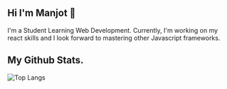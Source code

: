 ## Hi I'm Manjot 👋
I'm a Student Learning Web Development.
Currently, I'm working on my react skills and I look forward to mastering other Javascript frameworks.



## My Github Stats.



![Top Langs](https://github-readme-stats.vercel.app/api/top-langs/?username=Manj0tBenipal&layout=compact)


